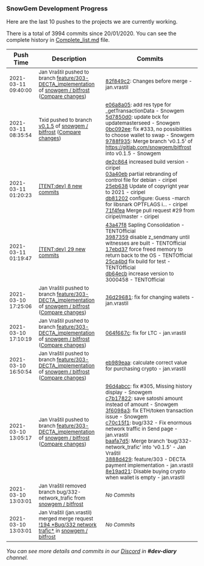 
### SnowGem Development Progress

Here are the last 10 pushes to the projects we are currently working.

There is a total of 3994 commits since 20/01/2020. You can see the complete history in
 [Complete_list.md](Complete_list.md) file.

| Push Time | Description | Commits |
| --- | --- | --- |
| <sub>2021-03-11 09:40:00</sub> | <sub>Jan Vraštil pushed to branch [feature/303\-DECTA\_implementation](https://gitlab.com/snowgem/bitfrost/commits/feature/303-DECTA_implementation) of [snowgem / bitfrost](https://gitlab.com/snowgem/bitfrost) ([Compare changes](https://gitlab.com/snowgem/bitfrost/compare/36d29681ed9a7cfb5325f610824d49209de4f35e...82f849c277bd564a62c7b961cbb9f3b0e8761452))</sub> | <sub>[82f849c2](https://gitlab.com/snowgem/bitfrost/-/commit/82f849c277bd564a62c7b961cbb9f3b0e8761452): Changes before merge - jan.vrastil</sub> |
| <sub>2021-03-11 08:35:54</sub> | <sub>Txid pushed to branch [v0\.1\.5](https://gitlab.com/snowgem/bitfrost/commits/v0.1.5) of [snowgem / bitfrost](https://gitlab.com/snowgem/bitfrost) ([Compare changes](https://gitlab.com/snowgem/bitfrost/compare/baafa7d509e1339fcf97f695e9af367098a1371e...9788f935cac7fa795300cbfa604351fce93a8906))</sub> | <sub>[e06a8a05](https://gitlab.com/snowgem/bitfrost/-/commit/e06a8a05c7671f33c06b8019e97cbd2aa70b6477): add res type for _getTransactionData - Snowgem<br>[5d7850d0](https://gitlab.com/snowgem/bitfrost/-/commit/5d7850d09783ffe5c4c0b2fe7a2211a92599d81f): update bck for updatemasterseed - Snowgem<br>[0bc092ee](https://gitlab.com/snowgem/bitfrost/-/commit/0bc092ee273ff918d50d2d60bf19d6a729c9a4dc): fix #333, no possibilities to choose wallet to swap - Snowgem<br>[9788f935](https://gitlab.com/snowgem/bitfrost/-/commit/9788f935cac7fa795300cbfa604351fce93a8906): Merge branch 'v0.1.5' of https://gitlab.com/snowgem/bitfrost into v0.1.5 - Snowgem</sub> |
| <sub>2021-03-11 01:20:23</sub> | <sub>[[TENT:dev] 8 new commits](https://github.com/TENTOfficial/TENT/compare/2061d4b32d1b...c9cde185d616)</sub> | <sub>[de2c864](https://github.com/TENTOfficial/TENT/commit/de2c864b2ea0d95352f50d5d1b20f98d4a9cb3c0) increased build version - ciripel<br>[03a40eb](https://github.com/TENTOfficial/TENT/commit/03a40ebd3359b1cbe6c349aca33077f7824cdb41) partial rebranding of control file for debian - ciripel<br>[25eb638](https://github.com/TENTOfficial/TENT/commit/25eb638b750f1a726c81daa1b8ab7c97c50f5589) Update of copyright year to 2021 - ciripel<br>[db81202](https://github.com/TENTOfficial/TENT/commit/db812027355f1ec06480cea74cdb4831d5d88f31) configure: Guess -march for libsnark OPTFLAGS i... - ciripel<br>[71f4fea](https://github.com/TENTOfficial/TENT/commit/71f4feae2c7417177ff9003ea31447959a447bd1) Merge pull request #29 from ciripel/master - ciripel</sub> |
| <sub>2021-03-11 01:19:47</sub> | <sub>[[TENT:dev] 29 new commits](https://github.com/TENTOfficial/TENT/compare/7b0c80edd352...2061d4b32d1b)</sub> | <sub>[43a47f8](https://github.com/TENTOfficial/TENT/commit/43a47f8c65e18f033b69afdf8e7945bf24c99321) Sapling Consolidation - TENTOfficial<br>[3987359](https://github.com/TENTOfficial/TENT/commit/3987359273bef1b150cf98d30988139aea1cac35) disable z_sendmany until witnesses are built - TENTOfficial<br>[17ebd37](https://github.com/TENTOfficial/TENT/commit/17ebd37373da67594aadb82855760f017ef9d98a) force freed memory to return back to the OS - TENTOfficial<br>[25ca4bd](https://github.com/TENTOfficial/TENT/commit/25ca4bd71d8baad1e37b5c394ba8f0792b808228) fix build for test - TENTOfficial<br>[db64ecb](https://github.com/TENTOfficial/TENT/commit/db64ecba1c80f1cef0628b4eb2abcca03f829b58) increase version to 3000458 - TENTOfficial</sub> |
| <sub>2021-03-10 17:25:06</sub> | <sub>Jan Vraštil pushed to branch [feature/303\-DECTA\_implementation](https://gitlab.com/snowgem/bitfrost/commits/feature/303-DECTA_implementation) of [snowgem / bitfrost](https://gitlab.com/snowgem/bitfrost) ([Compare changes](https://gitlab.com/snowgem/bitfrost/compare/064f667cee2a015e7be7786d6a6944f44bd07b6f...36d29681ed9a7cfb5325f610824d49209de4f35e))</sub> | <sub>[36d29681](https://gitlab.com/snowgem/bitfrost/-/commit/36d29681ed9a7cfb5325f610824d49209de4f35e): fix for changing wallets - jan.vrastil</sub> |
| <sub>2021-03-10 17:10:19</sub> | <sub>Jan Vraštil pushed to branch [feature/303\-DECTA\_implementation](https://gitlab.com/snowgem/bitfrost/commits/feature/303-DECTA_implementation) of [snowgem / bitfrost](https://gitlab.com/snowgem/bitfrost) ([Compare changes](https://gitlab.com/snowgem/bitfrost/compare/eb989eaac300495b93aff2a315e513dd27c3e0fe...064f667cee2a015e7be7786d6a6944f44bd07b6f))</sub> | <sub>[064f667c](https://gitlab.com/snowgem/bitfrost/-/commit/064f667cee2a015e7be7786d6a6944f44bd07b6f): fix for LTC - jan.vrastil</sub> |
| <sub>2021-03-10 16:50:54</sub> | <sub>Jan Vraštil pushed to branch [feature/303\-DECTA\_implementation](https://gitlab.com/snowgem/bitfrost/commits/feature/303-DECTA_implementation) of [snowgem / bitfrost](https://gitlab.com/snowgem/bitfrost) ([Compare changes](https://gitlab.com/snowgem/bitfrost/compare/8e19ad21cc25f6bf5a2bb5ff71ca0c22a91f69b9...eb989eaac300495b93aff2a315e513dd27c3e0fe))</sub> | <sub>[eb989eaa](https://gitlab.com/snowgem/bitfrost/-/commit/eb989eaac300495b93aff2a315e513dd27c3e0fe): calculate correct value for purchasing crypto - jan.vrastil</sub> |
| <sub>2021-03-10 13:05:17</sub> | <sub>Jan Vraštil pushed to branch [feature/303\-DECTA\_implementation](https://gitlab.com/snowgem/bitfrost/commits/feature/303-DECTA_implementation) of [snowgem / bitfrost](https://gitlab.com/snowgem/bitfrost) ([Compare changes](https://gitlab.com/snowgem/bitfrost/compare/e66266a44d8ac2c2390d9d6ef6e761e766fe7836...8e19ad21cc25f6bf5a2bb5ff71ca0c22a91f69b9))</sub> | <sub>[96d4abcc](https://gitlab.com/snowgem/bitfrost/-/commit/96d4abcc3a27c833fb4a7b604f401cf6ce5ce6a5): fix #305, Missing history display - Snowgem<br>[c7b17822](https://gitlab.com/snowgem/bitfrost/-/commit/c7b17822d7c36e56515554000102910bb9c22281): save satoshi amount instead of amount - Snowgem<br>[3f6098a3](https://gitlab.com/snowgem/bitfrost/-/commit/3f6098a325d8e31d4a925d4b08fc1ee568852896): fix ETH/token transaction issue - Snowgem<br>[c70c15f1](https://gitlab.com/snowgem/bitfrost/-/commit/c70c15f1185b08f2e6e74eb8084ea5b23ccb9231): bug/332 - Fix enormous network traffic in Send page - jan.vrastil<br>[baafa7d5](https://gitlab.com/snowgem/bitfrost/-/commit/baafa7d509e1339fcf97f695e9af367098a1371e): Merge branch 'bug/332-network_trafic' into 'v0.1.5' - Jan Vraštil<br>[3888d429](https://gitlab.com/snowgem/bitfrost/-/commit/3888d429b407e9a4f1d882be4e7bc34ca5b7b401): feature/303 - DECTA payment implementation - jan.vrastil<br>[8e19ad21](https://gitlab.com/snowgem/bitfrost/-/commit/8e19ad21cc25f6bf5a2bb5ff71ca0c22a91f69b9): Disable buying crypto when wallet is empty - jan.vrastil</sub> |
| <sub>2021-03-10 13:03:01</sub> | <sub>Jan Vraštil removed branch bug/332-network_trafic from [snowgem / bitfrost](https://gitlab.com/snowgem/bitfrost)</sub> | <sub>_No Commits_</sub> |
| <sub>2021-03-10 13:03:01</sub> | <sub>Jan Vraštil (jan.vrastil) merged merge request [\!194 \*Bug/332 network trafic\*](https://gitlab.com/snowgem/bitfrost/-/merge_requests/194) in [snowgem / bitfrost](https://gitlab.com/snowgem/bitfrost)</sub> | <sub>_No Commits_</sub> |

_You can see more details and commits in our [Discord](https://discord.gg/zumGnbg) in **#dev-diary** channel._
